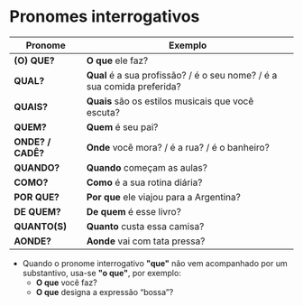 # Pronomes interrogativos

| Pronome | Exemplo |
| -- | -- |
| **(O) QUE?**       | **O que** ele faz? |
| **QUAL?**          | **Qual** é a sua profissão? / é o seu nome? / é a sua comida preferida?|
| **QUAIS?**         | **Quais** são os estilos musicais que você escuta? |
| **QUEM?**          | **Quem** é seu pai? |
| **ONDE? / CADÊ?**  | **Onde** você mora? / é a rua? / é o banheiro? |
| **QUANDO?**        | **Quando** começam as aulas? |
| **COMO?**          | **Como** é a sua rotina diária? |
| **POR QUE?**       | **Por que** ele viajou para a Argentina? |
| **DE QUEM?**       | **De quem** é esse livro? |
| **QUANTO(S)**      | **Quanto** custa essa camisa? |
| **AONDE?**         | **Aonde** vai com tata pressa? |

* Quando o pronome interrogativo **"que"** não vem acompanhado por um substantivo, usa-se **"o que"**, por exemplo:
  * **O que** você faz?
  * **O que** designa a expressão “bossa”?
